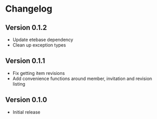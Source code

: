 # Changelog

## Version 0.1.2
* Update etebase dependency
* Clean up exception types

## Version 0.1.1
* Fix getting item revisions
* Add convenience functions around member, invitation and revision listing

## Version 0.1.0
* Initial release
